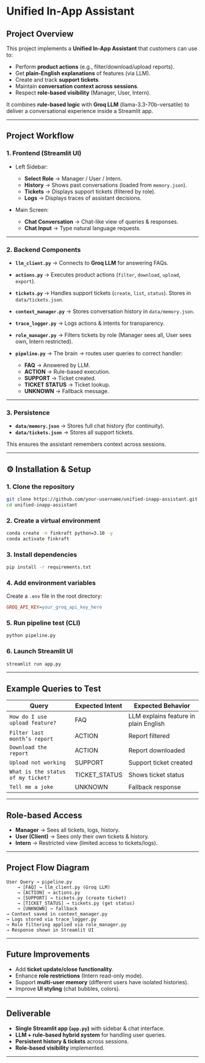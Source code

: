 # Unified In-App Assistant

##  Project Overview

This project implements a **Unified In-App Assistant** that customers can use to:

* Perform **product actions** (e.g., filter/download/upload reports).
* Get **plain-English explanations** of features (via LLM).
* Create and track **support tickets**.
* Maintain **conversation context across sessions**.
* Respect **role-based visibility** (Manager, User, Intern).

It combines **rule-based logic** with **Groq LLM** (llama-3.3-70b-versatile) to deliver a conversational experience inside a Streamlit app.

---

##  Project Workflow

### 1. Frontend (Streamlit UI)

* Left Sidebar:

  *  **Select Role** → Manager / User / Intern.
  *  **History** → Shows past conversations (loaded from `memory.json`).
  *  **Tickets** → Displays support tickets (filtered by role).
  *  **Logs** → Displays traces of assistant decisions.

* Main Screen:

  *  **Chat Conversation** → Chat-like view of queries & responses.
  *  **Chat Input** → Type natural language requests.

---

### 2. **Backend Components**

* **`llm_client.py`** → Connects to **Groq LLM** for answering FAQs.
* **`actions.py`** → Executes product actions (`filter`, `download`, `upload`, `export`).
* **`tickets.py`** → Handles support tickets (`create`, `list`, `status`). Stores in `data/tickets.json`.
* **`context_manager.py`** → Stores conversation history in `data/memory.json`.
* **`trace_logger.py`** → Logs actions & intents for transparency.
* **`role_manager.py`** → Filters tickets by role (Manager sees all, User sees own, Intern restricted).
* **`pipeline.py`** → The brain  → routes user queries to correct handler:

  * **FAQ** → Answered by LLM.
  * **ACTION** → Rule-based execution.
  * **SUPPORT** → Ticket created.
  * **TICKET  STATUS** → Ticket lookup.
  * **UNKNOWN** → Fallback message.

---

### 3. **Persistence**

* **`data/memory.json`** → Stores full chat history (for continuity).
* **`data/tickets.json`** → Stores all support tickets.

This ensures the assistant remembers context across sessions.

---

## ⚙️ Installation & Setup

### 1. Clone the repository

```bash
git clone https://github.com/your-username/unified-inapp-assistant.git
cd unified-inapp-assistant
```

### 2. Create a virtual environment

```bash
conda create -n finkraft python=3.10 -y
conda activate finkraft
```

### 3. Install dependencies

```bash
pip install -r requirements.txt
```

### 4. Add environment variables

Create a `.env` file in the root directory:

```ini
GROQ_API_KEY=your_groq_api_key_here
```

### 5. Run pipeline test (CLI)

```bash
python pipeline.py
```

### 6. Launch Streamlit UI

```bash
streamlit run app.py
```

---

##  Example Queries to Test

| Query                              | Expected Intent | Expected Behavior                     |
| ---------------------------------- | --------------- | ------------------------------------- |
| `How do I use upload feature?`     | FAQ             | LLM explains feature in plain English |
| `Filter last month’s report`       | ACTION          | Report filtered                       |
| `Download the report`              | ACTION          | Report downloaded                     |
| `Upload not working`               | SUPPORT         | Support ticket created                |
| `What is the status of my ticket?` | TICKET\_STATUS  | Shows ticket status                   |
| `Tell me a joke`                   | UNKNOWN         | Fallback response                     |

---

##  Role-based Access

* **Manager** → Sees all tickets, logs, history.
* **User (Client)** → Sees only their own tickets & history.
* **Intern** → Restricted view (limited access to tickets/logs).

---

##  Project Flow Diagram

```
User Query → pipeline.py 
    → [FAQ] → llm_client.py (Groq LLM)
    → [ACTION] → actions.py
    → [SUPPORT] → tickets.py (create ticket)
    → [TICKET_STATUS] → tickets.py (get status)
    → [UNKNOWN] → fallback
→ Context saved in context_manager.py
→ Logs stored via trace_logger.py
→ Role filtering applied via role_manager.py
→ Response shown in Streamlit UI
```

---

##  Future Improvements

* Add **ticket update/close functionality**.
* Enhance **role restrictions** (Intern read-only mode).
* Support **multi-user memory** (different users have isolated histories).
* Improve **UI styling** (chat bubbles, colors).

---

##  Deliverable

* **Single Streamlit app (`app.py`)** with sidebar & chat interface.
* **LLM + rule-based hybrid system** for handling user queries.
* **Persistent history & tickets** across sessions.
* **Role-based visibility** implemented.

---
